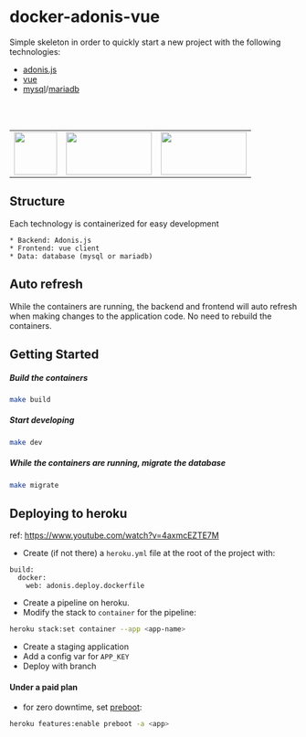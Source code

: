 # docker-adonis-vue

Simple skeleton in order to quickly start a new project with the following technologies:

* [adonis.js](https://adonisjs.com/)
* [vue](https://vuejs.org/)
* [mysql](https://www.mysql.com/)/[mariadb](https://mariadb.org/)

<br>
<br>

<table>
  <tr>
    <td valign="top">
<div style="width: 75px; height: 75px;">
        <img width="75" height="75" src="https://adonisjs.com/icons/apple-touch-icon.png">
    </div>
</td>
    <td valign="top">
<div style="width: 150px; height: 75px;">
        <img width="150" height="75" src="https://vuejs.org/images/logo.svg">
    </div>
    <td valign="top">
<div style="width: 150px; height: 75px;">
        <img width="150" height="75" src="https://mariadb.org/wp-content/themes/twentynineteen-child/icons/mariadb_org_rgb_h.svg">
    </div>
</td>
  </tr>
</table>

## Structure

Each technology is containerized for easy development

    * Backend: Adonis.js
    * Frontend: vue client
    * Data: database (mysql or mariadb)

## Auto refresh

While the containers are running, the backend and frontend will auto refresh when making changes to the application code. No need to rebuild the containers.

## Getting Started

##### Build the containers

```bash
make build
```

##### Start developing

```bash
make dev
```

##### While the containers are running, migrate the database

```bash
make migrate
```

## Deploying to heroku

ref: https://www.youtube.com/watch?v=4axmcEZTE7M

* Create (if not there) a `heroku.yml` file at the root of the project with:
```shell
build:
  docker:
    web: adonis.deploy.dockerfile
```
* Create a pipeline on heroku.
* Modify the stack to `container` for the pipeline:
```bash
heroku stack:set container --app <app-name>
```
* Create a staging application
* Add a config var for `APP_KEY`
* Deploy with branch

#### Under a paid plan

* for zero downtime, set [preboot](https://devcenter.heroku.com/articles/preboot):
```bash
heroku features:enable preboot -a <app>
```